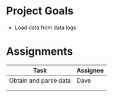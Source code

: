 # Project Goals
  * Load data from data logs

# Assignments
| Task | Assignee |
|------|----------|
| Obtain and parse data | Dave   |
|   |   |
|   |   |
